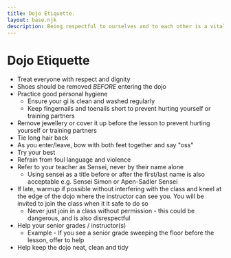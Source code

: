 ```yaml
---
title: Dojo Etiquette.
layout: base.njk
description: Being respectful to ourselves and to each other is a vital part of karate. Here we define some basic guidelines for being respectful.
---
```

# Dojo Etiquette

* Treat everyone with respect and dignity
* Shoes should be removed *BEFORE* entering the dojo
* Practice good personal hygiene
  * Ensure your gi is clean and washed regularly
  * Keep fingernails and toenails short to prevent hurting yourself or training partners
* Remove jewellery or cover it up before the lesson to prevent hurting yourself or training partners
* Tie long hair back
* As you enter/leave, bow with both feet together and say "oss"
* Try your best
* Refrain from foul language and violence
* Refer to your teacher as Sensei, never by their name alone
  * Using sensei as a title before or after the first/last name is also acceptable e.g. Sensei Simon or Apen-Sadler Sensei
* If late, warmup if possible without interfering with the class and kneel at the edge of the dojo where the instructor can see you. You will be invited to join the class when it it safe to do so
  * Never just join in a class without permission - this could be dangerous, and is also disrespectful
* Help your senior grades / instructor(s)
  * Example - If you see a senior grade sweeping the floor before the lesson, offer to help
* Help keep the dojo neat, clean and tidy

